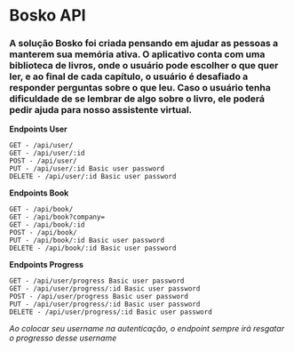 # Bosko API

### A solução Bosko foi criada pensando em ajudar as pessoas a manterem sua memória ativa. O aplicativo conta com uma biblioteca de livros, onde o usuário pode escolher o que quer ler, e ao final de cada capítulo, o usuário é desafiado a responder perguntas sobre o que leu. Caso o usuário tenha dificuldade de se lembrar de algo sobre o livro, ele poderá pedir ajuda para nosso assistente virtual.



**Endpoints User**
```
GET - /api/user/
GET - /api/user/:id
POST - /api/user/
PUT - /api/user/:id Basic user password
DELETE - /api/user/:id Basic user password
```

**Endpoints Book**
```
GET - /api/book/
GET - /api/book?company=
GET - /api/book/:id
POST - /api/book/
PUT - /api/book/:id Basic user password
DELETE - /api/book/:id Basic user password
```

**Endpoints Progress**
```
GET - /api/user/progress Basic user password
GET - /api/user/progress/:id Basic user password
POST - /api/user/progress Basic user password
PUT - /api/user/progress/:id Basic user password
DELETE - /api/user/progress/:id Basic user password
```
*Ao colocar seu username na autenticação, o endpoint sempre irá resgatar o progresso desse username*
# 